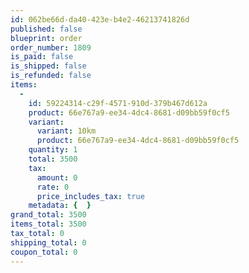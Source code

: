 ```yaml
---
id: 062be66d-da40-423e-b4e2-46213741826d
published: false
blueprint: order
order_number: 1809
is_paid: false
is_shipped: false
is_refunded: false
items:
  -
    id: 59224314-c29f-4571-910d-379b467d612a
    product: 66e767a9-ee34-4dc4-8681-d09bb59f0cf5
    variant:
      variant: 10km
      product: 66e767a9-ee34-4dc4-8681-d09bb59f0cf5
    quantity: 1
    total: 3500
    tax:
      amount: 0
      rate: 0
      price_includes_tax: true
    metadata: {  }
grand_total: 3500
items_total: 3500
tax_total: 0
shipping_total: 0
coupon_total: 0
---
```

